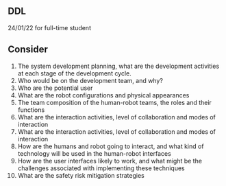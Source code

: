 



## DDL

24/01/22 for full-time student


## Consider

1. The system development planning, what are the development activities at each stage of the development cycle.
2. Who would be on the development team, and why?
3. Who are the potential user
4. What are the robot configurations and physical appearances
5. The team composition of the human-robot teams, the roles and their functions
6. What are the interaction activities, level of collaboration and modes of interaction
7. What are the interaction activities, level of collaboration and modes of interaction
8. How are the humans and robot going to interact, and what kind of technology will be used in the human-robot interfaces
9. How are the user interfaces likely to work, and what might be the challenges associated with implementing these techniques
10. What are the safety risk mitigation strategies

